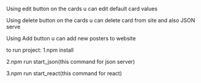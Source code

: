 Using edit button on the cards u can edit default card values

Using delete button on the cards u can delete card from site and also JSON serve


Using Add button u can add new posters to website



to run project:
1.npm install

2.npm run start_json(this command for json server)

3.npm run start_react(this command for react)
